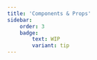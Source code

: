 ```yaml
---
title: 'Components & Props'
sidebar:
    order: 3
    badge:
        text: WIP
        variant: tip
---
```

